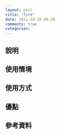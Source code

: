 ```yaml
---
layout: post
title: "form"
date: 2011-10-18 00:20
comments: true
categories: 
---
```

## 說明
## 使用情境
## 使用方式
## 優點
## 參考資料
